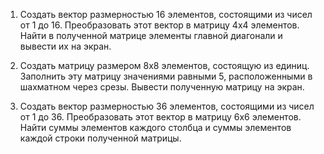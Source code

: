 1) Создать вектор размерностью 16 элементов, состоящими из чисел от 1 до 16. Преобразовать этот вектор в матрицу 4х4 элементов. Найти в полученной матрице элементы главной диагонали и вывести их на экран.

2) Создать матрицу размером 8х8 элементов, состоящую из единиц. Заполнить эту матрицу значениями равными 5, расположенными в шахматном через срезы.  Вывести полученную матрицу на экран.

3) Создать вектор размерностью 36 элементов, состоящими из чисел от 1 до 36. Преобразовать этот вектор в матрицу 6х6 элементов.  Найти суммы элементов каждого столбца и суммы элементов каждой строки полученной матрицы.